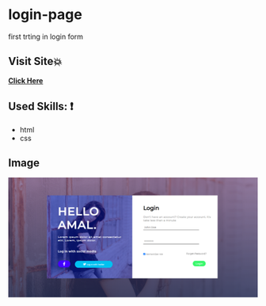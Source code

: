 # login-page
first trting in login form
## Visit Site:boom:
**[Click Here]( https://amal-mousa.github.io/login-page/)**
## Used Skills: :exclamation:
* html
* css
## Image
![](img/hello-page.png)
